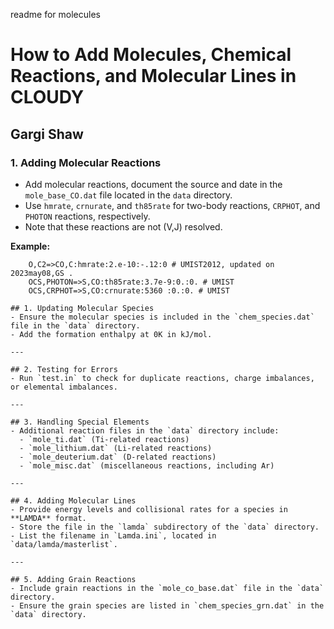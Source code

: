 readme for molecules
# How to Add Molecules, Chemical Reactions, and Molecular Lines in CLOUDY

## Gargi Shaw

### 1. Adding Molecular Reactions
- Add molecular reactions, document the source and date in the `mole_base_CO.dat` file located in the `data` directory.
- Use `hmrate`, `crnurate`, and `th85rate` for two-body reactions, `CRPHOT`, and `PHOTON` reactions, respectively.
- Note that these reactions are not (V,J) resolved.

**Example:**
```plaintext
    O,C2=>CO,C:hmrate:2.e-10:-.12:0 # UMIST2012, updated on 2023may08,GS .
    OCS,PHOTON=>S,CO:th85rate:3.7e-9:0.:0. # UMIST
    OCS,CRPHOT=>S,CO:crnurate:5360 :0.:0. # UMIST

## 1. Updating Molecular Species
- Ensure the molecular species is included in the `chem_species.dat` file in the `data` directory. 
- Add the formation enthalpy at 0K in kJ/mol. 

---

## 2. Testing for Errors
- Run `test.in` to check for duplicate reactions, charge imbalances, or elemental imbalances. 

---

## 3. Handling Special Elements
- Additional reaction files in the `data` directory include: 
  - `mole_ti.dat` (Ti-related reactions) 
  - `mole_lithium.dat` (Li-related reactions) 
  - `mole_deuterium.dat` (D-related reactions) 
  - `mole_misc.dat` (miscellaneous reactions, including Ar) 

---

## 4. Adding Molecular Lines
- Provide energy levels and collisional rates for a species in **LAMDA** format. 
- Store the file in the `lamda` subdirectory of the `data` directory. 
- List the filename in `Lamda.ini`, located in `data/lamda/masterlist`. 

---

## 5. Adding Grain Reactions
- Include grain reactions in the `mole_co_base.dat` file in the `data` directory. 
- Ensure the grain species are listed in `chem_species_grn.dat` in the `data` directory. 
